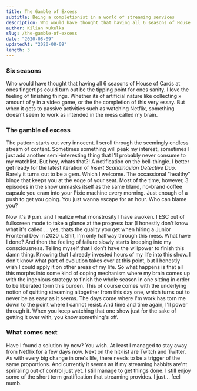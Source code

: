 ```yaml
---
title: The Gamble of Excess
subtitle: Being a completionist in a world of streaming services
description: Who would have thought that having all 6 seasons of House of Cards at ones fingertips could turn out be the tipping point for ones sanity.
author: Kilian Kukelka
slug: /the-gamble-of-excess
date: "2020-08-09"
updatedAt: "2020-08-09"
length: 3
---
```


### Six seasons

Who would have thought that having all 6 seasons of House of Cards at ones fingertips could turn out be the tipping point for ones sanity. I love the feeling of finishing things. Whether its of artificial nature like collecting x amount of y in a video game, or the the completion of this very essay. But when it gets to passive activities such as watching Netflix, something doesn't seem to work as intended in the mess called my brain.

### The gamble of excess

The pattern starts out very innocent. I scroll through the seemingly endless stream of content. Sometimes something will peak my interest, sometimes I just add another semi-interesting thing that I'll probably never consume to my watchlist. But hey, whats that?! A notification on the bell-thingie. I better get ready for the latest iteration of <em>Insert Scandinavian Detective Duo</em>.
Rarely it turns out to be a gem. Which I welcome. The occassional "healthy" binge that keeps you at the edge of your seat.
Most of the time, however, 3 episodes in the show unmasks itself as the same bland, no-brand coffee capsule you cram into your Pixie machine every morning. Just enough of a push to get you going. You just wanna escape for an hour. Who can blame you?

Now it's 9 p.m. and I realize what monstrosity I have awoken. I ESC out of fullscreen mode to take a glance at the progress bar (I honestly don't know what it's called ... yes, thats the quality you get when hiring a Junior Frontend Dev in 2020 ). Shit, I'm only halfway through this mess. What have I done? And then the feeling of failure slowly starts kreeping into my consciousness. Telling myself that I don't have the willpower to finish this damn thing. Knowing that I already invested hours of my life into this show. I don't know what part of evolution takes over at this point, but I honestly wish I could apply it on other areas of my life. So what happens is that all this morphs into some kind of coping mechanism where my brain comes up with the ingenious strategy to finish the whole season in one sitting in order to be liberated form this burden. This of course comes with the underlying notion of quitting streaming altogether from this day one, which turns out to never be as easy as it seems. The days come where I'm work has torn me down to the point where I cannot resist. And time and time again, I'll power through it. When you keep watching that one show just for the sake of getting it over with, you know something's off.

### What comes next

Have I found a solution by now? You wish. At least I managed to stay away from Netflix for a few days now. Next on the hit-list are Twitch and Twitter. As with every big change in one's life, there needs to be a trigger of the same proportions. And currently it seems as if my streaming habbits are'nt spriraling out of control just yet. I still manage to get things done. I still enjoy some of the short term gratification that streaming provides. I just... feel numb.
